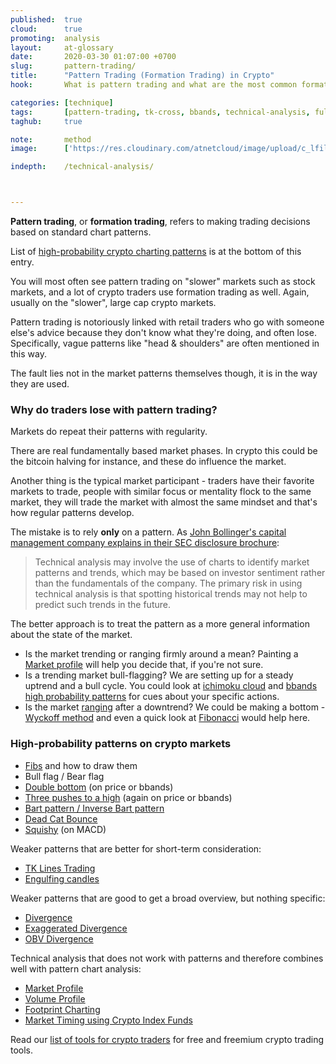 ```yaml
---
published:  true
cloud:      true
promoting:  analysis
layout:     at-glossary
date:       2020-03-30 01:07:00 +0700
slug:       pattern-trading/
title:      "Pattern Trading (Formation Trading) in Crypto"
hook:       What is pattern trading and what are the most common formation patterns to watch for in crypto.

categories: [technique]
tags:       [pattern-trading, tk-cross, bbands, technical-analysis, fulcrum-bottom, wyckoff]
taghub:     true

note:       method
image:      ['https://res.cloudinary.com/atnetcloud/image/upload/c_lfill,h_360,w_700/v1599206541/atnet/_glossary/geometric-pattern_ctc43d.jpg']

indepth:    /technical-analysis/



---
```


**Pattern trading**, or **formation trading**, refers to making trading decisions based on standard chart patterns.

List of [high-probability crypto charting patterns](/glossary/pattern-trading/#list) is at the bottom of this entry.

<!--more-->


You will most often see pattern trading on "slower" markets such as stock markets, and a lot of crypto traders use formation trading as well. Again, usually on the "slower", large cap crypto markets.

Pattern trading is notoriously linked with retail traders who go with someone else's advice because they don't know what they're doing, and often lose. Specifically, vague patterns like "head & shoulders" are often mentioned in this way.

The fault lies not in the market patterns themselves though, it is in the way they are used.


### Why do traders lose with pattern trading?

Markets do repeat their patterns with regularity.

There are real fundamentally based market phases. In crypto this could be the bitcoin halving for instance, and these do influence the market.

Another thing is the typical market participant - traders have their favorite markets to trade, people with similar focus or mentality flock to the same market, they will trade the market with almost the same mindset and that's how regular patterns develop.

The mistake is to rely **only** on a pattern. As [John Bollinger's capital management company explains in their SEC disclosure brochure](https://2581ccf3-c620-4083-bcf2-4e32010c04dc.filesusr.com/ugd/58be43_1b0ed41ed411488c9dc827821c888bc7.pdf):

> Technical analysis may involve the use of charts to identify market patterns and trends, which may be based on investor sentiment rather than the fundamentals of the company. The primary risk in using technical analysis is that spotting historical trends may not help to predict such trends in the future.

The better approach is to treat the pattern as a more general information about the state of the market.

* Is the market trending or ranging firmly around a mean? Painting a [Market profile](/glossary/market-profile/) will help you decide that, if you're not sure.
* Is a trending market bull-flagging? We are setting up for a steady uptrend and a bull cycle. You could look at [ichimoku cloud](/glossary/ichimoku/) and [bbands high probability patterns](/glossary/bbands/) for cues about your specific actions.
* Is the market [ranging](/glossary/sideways/) after a downtrend? We could be making a bottom - [Wyckoff method](/strategy/wyckoff-ranging-markets/) and even a quick look at [Fibonacci](/strategy/fibs/) would help here.

<div id="list"></div>

### High-probability patterns on crypto markets

* [Fibs](/glossary/fibs/) and how to draw them
* Bull flag / Bear flag
* [Double bottom](/glossary/bbands/) (on price or bbands)
* [Three pushes to a high](/glossary/bbands/) (again on price or bbands)
* [Bart pattern / Inverse Bart pattern](/glossary/bart/)
* [Dead Cat Bounce](/glossary/dcb)
* [Squishy](/glossary/squishy/) (on MACD)

Weaker patterns that are better for short-term consideration:

* [TK Lines Trading](/glossary/tk-lines/)
* [Engulfing candles](/glossary/engulfing/)

Weaker patterns that are good to get a broad overview, but nothing specific:

* [Divergence](/glossary/divergence/)
* [Exaggerated Divergence](/glossary/exaggerated-divergence/)
* [OBV Divergence](/scriptspotlight-obv-div/)

Technical analysis that does not work with patterns and therefore combines well with pattern chart analysis:

* [Market Profile](/glossary/market-profile/)
* [Volume Profile](/glossary/vpvr/)
* [Footprint Charting](/glossary/footprint-trading/)
* [Market Timing using Crypto Index Funds](/strategy/timing/)

Read our [list of tools for crypto traders](/tools/) for free and freemium crypto trading tools.
